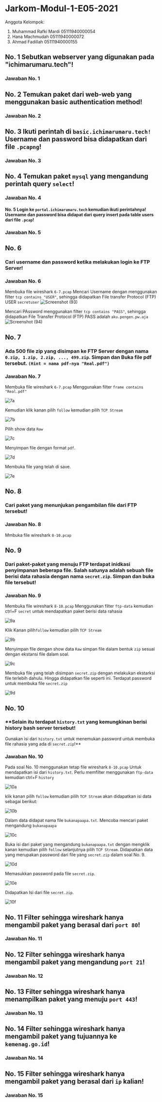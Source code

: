 # Jarkom-Modul-1-E05-2021

Anggota Kelompok:
1. Muhammad Rafki Mardi 05111940000054
2. Hana Machmudah       05111940000072
3. Ahmad Fadillah       05111940000155

## **No. 1 Sebutkan webserver yang digunakan pada "ichimarumaru.tech"!**
### Jawaban No. 1


## **No. 2 Temukan paket dari web-web yang menggunakan basic authentication method!**
### Jawaban No. 2


## **No. 3 Ikuti perintah di `basic.ichimarumaru.tech!` Username dan password bisa didapatkan dari file `.pcapng`!**
### Jawaban No. 3
 
 
## **No. 4  Temukan paket `mysql` yang mengandung perintah query `select`!**
### Jawaban No. 4


#### **No. 5  Login ke `portal.ichimarumaru.tech` kemudian ikuti perintahnya! Username dan password bisa didapat dari query insert pada table users dari file `.pcap`!**
### Jawaban No. 5


## **No. 6**
### Cari username dan password ketika melakukan login ke FTP Server!

### Jawaban No. 6
Membuka file wireshark `6-7.pcap`
Mencari Username dengan menggunakan filter `tcp contains "USER"`, sehingga didapatkan File transfer Protocol (FTP) USER `secretuser`
![Screenshot (93)](https://user-images.githubusercontent.com/66562311/134371827-e1d8a804-3caf-4bf9-ba19-1d5a6248975e.png)

Mencari PAssword menggunakan filter `tcp contains "PASS"`, sehingga didapatkan File Transfer Protocol (FTP) PASS adalah `aku.pengen.pw.aja`
![Screenshot (94)](https://user-images.githubusercontent.com/66562311/134371951-24498df5-c82f-4923-abf4-fce12b7e86cb.png)


## **No. 7** 
### Ada 500 file zip yang disimpan ke FTP Server dengan nama `0.zip, 1.zip, 2.zip, ..., 499.zip`. Simpan dan Buka file pdf tersebut. `(Hint = nama pdf-nya "Real.pdf")`

### Jawaban No. 7
Membuka file wireshark `6-7.pcap`
Menggunakan filter `frame contains "Real.pdf"`

![7a](https://user-images.githubusercontent.com/66562311/134380887-31eff4dc-4d05-4419-ab58-962b9fcf76ea.png)

Kemudian klik kanan pilih `follow` kemudian pilih `TCP Stream`

![7b](https://user-images.githubusercontent.com/66562311/134378824-030ae48c-2424-42f0-b6a9-110f66d43f01.png)

Pilih show data `Raw`

![7c](https://user-images.githubusercontent.com/66562311/134379007-8dfe3b0d-acb8-4a75-90be-066ce691414b.png)

Menyimpan file dengan format `pdf`.

![7d](https://user-images.githubusercontent.com/66562311/134379126-bdee097b-c037-43d8-9c7c-e241a1111de2.png)

Membuka file yang telah di save.

![7e](https://user-images.githubusercontent.com/66562311/134380934-dcef1aaa-73f2-42ed-a7c2-ba69a9e01677.png)


## **No. 8**
### Cari paket yang menunjukan pengambilan file dari FTP tersebut!

### Jawaban No. 8

Mmbuka file wireshark `8-10.pcap`


## **No. 9**
### Dari paket-paket yang menuju FTP terdapat inidkasi penyimpanan beberapa file. Salah satunya adalah sebuah file berisi data rahasia dengan nama `secret.zip`. Simpan dan buka file tersebut!

### Jawaban No. 9
Membuka file wireshark `8-10.pcap`
Menggunakan filter `ftp-data` kemudian ctrl+F `secret` untuk mendapatkan paket berisi data rahasia

![9a](https://user-images.githubusercontent.com/66562311/134384478-1fbb3983-9297-4fdf-a39d-09506c7d469a.png)

Klik Kanan pilih`follow` kemudian pilih `TCP Stream`

![9b](https://user-images.githubusercontent.com/66562311/134384633-659180f8-9f79-41bc-85a0-87bac0f70f23.png)

Menyimpan file dengan show data `Raw` simpan file dalam bentuk `zip` sesuai dengan ekstansi file dalam soal.

![9c](https://user-images.githubusercontent.com/66562311/134384936-a90c02ad-617d-4628-9aa1-c487cc6f1a07.png)

Membuka file yang telah disimpan `secret.zip` dengan melakukan ekstarksi file terlebih dahulu. Hingga didapatkan file seperti ini. Terdapat password untuk membuka file `secret.zip`

![9d](https://user-images.githubusercontent.com/66562311/134385099-7796e5c5-49e7-47a2-af63-1856b942b6e2.png)


## **No. 10**
### **Selain itu terdapat `history.txt` yang kemungkinan berisi history bash server tersebut!
Gunakan isi dari `history.txt` untuk menemukan password untuk membuka file rahasia yang ada di `secret.zip`!**

### Jawaban No. 10
Pada soal No. 10 menggunakan tetap file wireshark `8-10.pcap`
Untuk mendapatkan isi dari `history.txt`. Perlu memfilter menggunakan `ftp-data` kemudian ctrl+F `history`

![10a](https://user-images.githubusercontent.com/66562311/134389079-fd60a4be-d01e-4483-9fda-4f9f35f92c15.png)

klik kanan pilih `follow` kemudian pilih `TCP Stream` akan didapatkan isi data sebagai berikut:

![10b](https://user-images.githubusercontent.com/66562311/134389395-a2486ea8-22af-46c8-b1c3-e07366d68a6b.png)

Dalam data didapat nama file `bukanapaapa.txt`. Mencoba mencari paket mengandung `bukanapaapa`

![10c](https://user-images.githubusercontent.com/66562311/134389702-50f54541-c43e-46b3-94e1-ca7ebb8d4b4b.png)

Buka isi dari paket yang mengandung `bukanapaapa.txt` dengan mengklik kanan kemudian pilih `follow` selanjutnya pilih `TCP Stream`. Didapatkan data yang merupakan password dari file yang `secret.zip` dalam soal No. 9.

![10d](https://user-images.githubusercontent.com/66562311/134390017-f6552001-8c99-4143-88c9-b2c7b8ea3e3a.png)

Memasukkan password pada file `secret.zip`.

![10e](https://user-images.githubusercontent.com/66562311/134390304-1b286678-f4bb-47af-a277-9a6959227925.png)

Didapatkan Isi dari file `secret.zip`.

![10f](https://user-images.githubusercontent.com/66562311/134390438-0a0ba735-aad4-4dc1-a2c2-8d2e901d0b4a.png)


## **No. 11  Filter sehingga wireshark hanya mengambil paket yang berasal dari `port 80`!**
### Jawaban No. 11


## **No. 12  Filter sehingga wireshark hanya mengambil paket yang mengandung `port 21`!**
### Jawaban No. 12


## **No. 13  Filter sehingga wireshark hanya menampilkan paket yang menuju `port 443`!**
### Jawaban No. 13


## **No. 14 Filter sehingga wireshark hanya mengambil paket yang tujuannya ke `kemenag.go.id`!**
### Jawaban No. 14


## **No. 15 Filter sehingga wireshark hanya mengambil paket yang berasal dari `ip` kalian!**
### Jawaban No. 15

